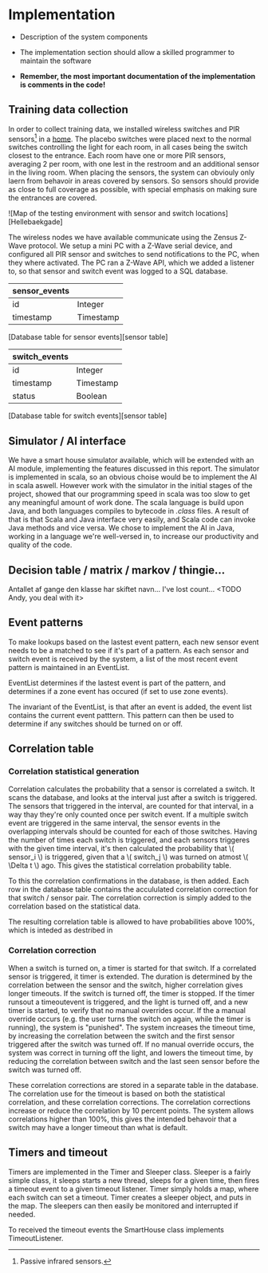 
# Implementation

* Description of the system components
* The implementation section should allow a skilled programmer to maintain the software

* __Remember, the most important documentation of the implementation is comments in the code!__


## Training data collection

In order to collect training data, we installed wireless switches and PIR sensors[^pir] in a [home](#Hellebaekgade). The placebo switches were placed next to the normal switches controlling the light for each room, in all cases being the switch closest to the entrance. Each room have one or more PIR sensors, averaging 2 per room, with one lest in the restroom and an additional sensor in the living room. When placing the sensors, the system can obviouly only laern from behavoir in areas covered by sensors. So sensors should provide as close to full coverage as possible, with special emphasis on making sure the entrances are covered.

[^pir]: Passive infrared sensors.

![Map of the testing environment with sensor and switch locations][Hellebaekgade]

The wireless nodes we have available communicate using the Zensus Z-Wave protocol. We setup a mini PC with a Z-Wave serial device, and configured all PIR sensor and switches to send notifications to the PC, when they where activated. The PC ran a Z-Wave API, which we added a listener to, so that sensor and switch event was logged to a SQL database.

| sensor_events        ||
|-----------|-----------|
| id        | Integer   |
| timestamp | Timestamp |
[Database table for sensor events][sensor table]

| switch_events        ||
|-----------|-----------|
| id        | Integer   |
| timestamp | Timestamp |
| status    | Boolean   |
[Database table for switch events][sensor table]

## Simulator / AI interface

We have a smart house simulator available, which will be extended with an AI module, implementing the features discussed in this report. The simulator is implemented in scala, so an obvious choise would be to implement the AI in scala aswell. However work with the simulator in the initial stages of the project, showed that our programming speed in scala was too slow to get any meaningful amount of work done. The scala language is build upon Java, and both languages compiles to bytecode in _.class_ files. A result of that is that Scala and Java interface very easily, and Scala code can invoke Java methods and vice versa. We chose to implement the AI in Java, working in a language we're well-versed in, to increase our productivity and quality of the code.

## Decision table / matrix / markov / thingie...

Antallet af gange den klasse har skiftet navn... I've lost count... 
<TODO Andy, you deal with it>

## Event patterns

To make lookups based on the lastest event pattern, each new sensor event needs to be a matched to see if it's part of a pattern.
As each sensor and switch event is received by the system, a list of the most recent event pattern is maintained in an EventList. 

EventList determines if the lastest event is part of the pattern, and determines if a zone event has occured (if set to use zone events). 

The invariant of the EventList, is that after an event is added, the event list contains the current event patttern. This pattern can then be used to determine if any switches should be turned on or off.

## Correlation table

### Correlation statistical generation

Correlation calculates the probability that a sensor is correlated a switch. It scans the database, and looks at the interval just after a switch is triggered. The sensors that triggered in the interval, are counted for that interval, in a way thay they're only counted once per switch event. If a multiple switch event are triggered in the same interval, the sensor events in the overlapping intervals should be counted for each of those switches. Having the number of times each switch is triggered, and each sensors triggeres with the given time interval, it's then calculated the probability that \\( sensor_i \\) is triggered, given that a \\( switch_j \\) was turned on atmost \\( \Delta t \\) ago. This gives the statistical correlation probability table. 

To this the correlation confirmations in the database, is then added. Each row in the database table contains the accululated correlation correction for that switch / sensor pair. The correlation correction is simply added to the correlation based on the statistical data.

The resulting correlation table is allowed to have probabilities above 100%, which is inteded as destribed in <TODO add reference>

### Correlation correction

When a switch is turned on, a timer is started for that switch. If a correlated sensor is triggered, it timer is extended. The duration is determined by the correlation between the sensor and the switch, higher correlation gives longer timeouts. If the switch is turned off, the timer is stopped. If the timer runsout a timeoutevent is triggered, and the light is turned off, and a new timer is started, to verify that no manual overrides occur. If the a manual override occurs (e.g. the user turns the switch on again, while the timer is running), the system is "punished". The system increases the timeout time, by increasing the correlation between the switch and the first sensor triggered after the switch was turned off. If no manual override occurs, the system was correct in turning off the light, and lowers the timeout time, by reducing the correlation between switch and the last seen sensor before the switch was turned off.

These correlation corrections are stored in a separate table in the database. The correlation use for the timeout is based on both the statistical correlation, and these correlation corrections. The correlation corrections increase or reduce the correlation by 10 percent points. The system allows correlations higher than 100%, this gives the intended behavoir that a switch may have a longer timeout than what is default.

## Timers and timeout

Timers are implemented in the Timer and Sleeper class. Sleeper is a fairly simple class, it sleeps starts a new thread, sleeps for a given time, then fires a timeout event to a given timeout listener. Timer simply holds a map, where each switch can set a timeout. Timer creates a sleeper object, and puts in the map. The sleepers can then easily be monitored and interrupted if needed. 

To received the timeout events the SmartHouse class implements TimeoutListener. 


